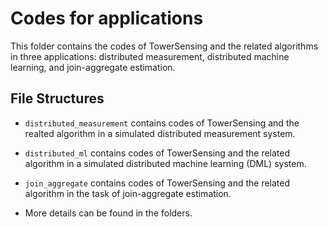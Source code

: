 # Codes for applications

This folder contains the codes of TowerSensing and the related algorithms in three applications: distributed measurement, distributed machine learning, and join-aggregate estimation. 

## File Structures

* `distributed_measurement` contains codes of TowerSensing and the realted algorithm in a simulated distributed measurement system. 

* `distributed_ml` contains codes of TowerSensing and the related algorithm in a simulated distributed machine learning (DML) system. 

* `join_aggregate` contains codes of TowerSensing and the related algorithm in the task of join-aggregate estimation.

* More details can be found in the folders. 

